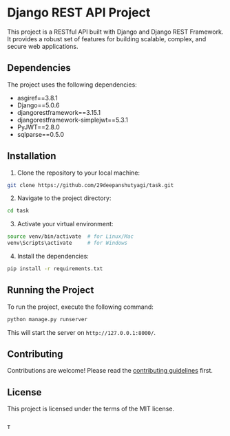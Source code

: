 
# Django REST API Project

This project is a RESTful API built with Django and Django REST Framework. It provides a robust set of features for building scalable, complex, and secure web applications.

## Dependencies

The project uses the following dependencies:

- asgiref==3.8.1
- Django==5.0.6
- djangorestframework==3.15.1
- djangorestframework-simplejwt==5.3.1
- PyJWT==2.8.0
- sqlparse==0.5.0

## Installation

1. Clone the repository to your local machine:

```bash
git clone https://github.com/29deepanshutyagi/task.git
```

2. Navigate to the project directory:

```bash
cd task
```

3. Activate your virtual environment:

```bash
source venv/bin/activate  # for Linux/Mac
venv\Scripts\activate     # for Windows
```

4. Install the dependencies:

```bash
pip install -r requirements.txt
```

## Running the Project

To run the project, execute the following command:

```bash
python manage.py runserver
```

This will start the server on `http://127.0.0.1:8000/`.

## Contributing

Contributions are welcome! Please read the [contributing guidelines](CONTRIBUTING.md) first.

## License

This project is licensed under the terms of the MIT license.
```

T